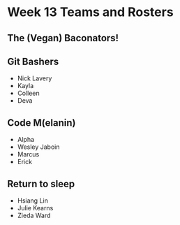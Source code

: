 # Week 13 Teams and Rosters

## The (Vegan) Baconators!


## Git Bashers

- Nick Lavery
- Kayla
- Colleen
- Deva

## Code M(elanin)

- Alpha
- Wesley Jaboin 
- Marcus
- Erick
 
## Return to sleep

- Hsiang Lin
- Julie Kearns
- Zieda Ward
